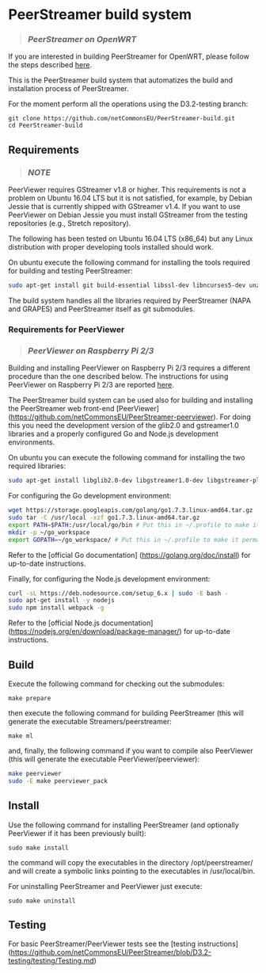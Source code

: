 PeerStreamer build system
===========================

>### *PeerStreamer on OpenWRT*
If you are interested in building PeerStreamer for OpenWRT, please follow the
steps described [here](docs/openwrt_build.md).

This is the PeerStreamer build system that automatizes the build and installation
process of PeerStreamer.

For the moment perform all the operations using the D3.2-testing branch:

```
git clone https://github.com/netCommonsEU/PeerStreamer-build.git
cd PeerStreamer-build
```

## Requirements

>### *NOTE*
PeerViewer requires GStreamer v1.8 or higher. This requirements is
not a problem on Ubuntu 16.04 LTS but it is not satisfied, for example, by
Debian Jessie that is currently shipped with GStreamer v1.4. If you want to use
PeerViewer on Debian Jessie you must install GStreamer from the testing
repositories (e.g., Stretch repository).

The following has been tested on Ubuntu 16.04 LTS (x86_64) but any Linux
distribution with proper developing tools installed should work.

On ubuntu execute the following command for installing the tools required for
building and testing PeerStreamer:

```bash
sudo apt-get install git build-essential libssl-dev libncurses5-dev unzip gawk autoconf gstreamer1.0-plugins-base gstreamer1.0-plugins-good gstreamer1.0-plugins-bad ffmpeg vlc
```

The build system handles all the libraries required by PeerStreamer (NAPA and
GRAPES) and PeerStreamer itself as git submodules.

### Requirements for PeerViewer

>### *PeerViewer on Raspberry Pi 2/3*
Building and installing PeerViewer on Raspberry Pi 2/3 requires a different
procedure than the one described below. The instructions for using PeerViewer on
Raspberry Pi 2/3 are reported
[here](https://github.com/netCommonsEU/PeerStreamer-peerviewer/blob/D3.2-testing/docs/raspberry_build.md).

The PeerStreamer build system can be used also for building and installing the
PeerStreamer web front-end [PeerViewer]
(https://github.com/netCommonsEU/PeerStreamer-peerviewer). For doing this you
need the development version of the glib2.0 and gstreamer1.0 libraries and a
properly configured Go and Node.js development environments.

On ubuntu you can execute the following command for installing the two required
libraries:

```bash
sudo apt-get install libglib2.0-dev libgstreamer1.0-dev libgstreamer-plugins-base1.0-dev
```

For configuring the Go development environment:

```bash
wget https://storage.googleapis.com/golang/go1.7.3.linux-amd64.tar.gz
sudo tar -C /usr/local -xzf go1.7.3.linux-amd64.tar.gz
export PATH=$PATH:/usr/local/go/bin # Put this in ~/.profile to make it permanent
mkdir -p ~/go_workspace
export GOPATH=~/go_workspace/ # Put this in ~/.profile to make it permanent 
```

Refer to the [official Go documentation]
(https://golang.org/doc/install) for up-to-date instructions.

Finally, for configuring the Node.js development environment:

```bash
curl -sL https://deb.nodesource.com/setup_6.x | sudo -E bash -
sudo apt-get install -y nodejs
sudo npm install webpack -g
```

Refer to the [official Node.js documentation]
(https://nodejs.org/en/download/package-manager/) for up-to-date instructions.


## Build

Execute the following command for checking out the submodules:

`make prepare`

then execute the following command for building PeerStreamer (this will generate
the executable Streamers/peerstreamer:

`make ml`

and, finally, the following command if you want to compile also PeerViewer (this
will generate the executable PeerViewer/peerviewer):

```bash
make peerviewer
sudo -E make peerviewer_pack
```

## Install

Use the following command for installing PeerStreamer (and optionally PeerViewer
if it has been previously built):

`sudo make install`

the command will copy the executables in the directory /opt/peerstreamer/ and
will create a symbolic links pointing to the executables in
/usr/local/bin.

For uninstalling PeerStreamer and PeerViewer just execute:

`sudo make uninstall`

## Testing

For basic PeerStreamer/PeerViewer tests see the [testing instructions]
(https://github.com/netCommonsEU/PeerStreamer/blob/D3.2-testing/testing/Testing.md)

